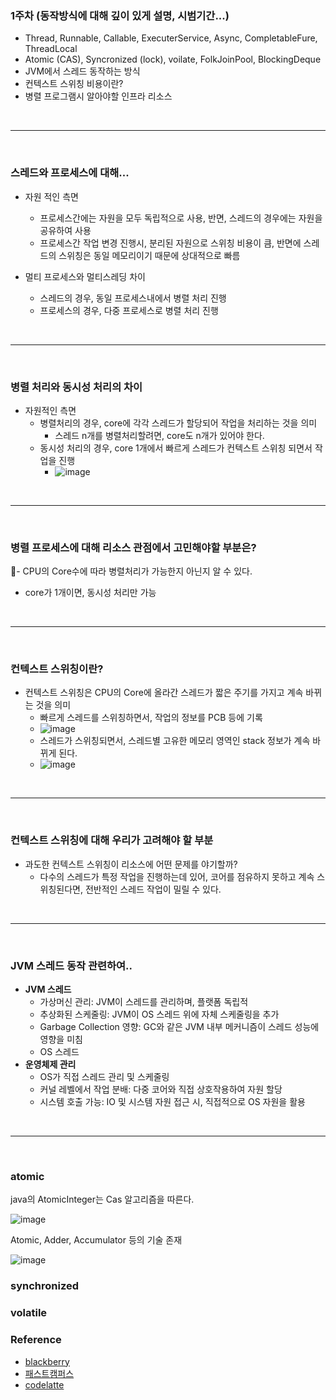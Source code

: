### 1주차 (동작방식에 대해 깊이 있게 설명, 시범기간...)

- Thread, Runnable, Callable, ExecuterService, Async, CompletableFure, ThreadLocal
- Atomic (CAS), Syncronized (lock), voilate, FolkJoinPool, BlockingDeque
- JVM에서 스레드 동작하는 방식
- 컨텍스트 스위칭 비용이란?
- 병렬 프로그램시 알아야할 인프라 리소스

<br>
<hr>
<br>

### 스레드와 프로세스에 대해...

- 자원 적인 측면
  - 프로세스간에는 자원을 모두 독립적으로 사용, 반면, 스레드의 경우에는 자원을 공유하여 사용
  - 프로세스간 작업 변경 진행시, 분리된 자원으로 스위칭 비용이 큼, 반면에 스레드의 스위칭은 동일 메모리이기 때문에 상대적으로 빠름

- 멀티 프로세스와 멀티스레딩 차이
  - 스레드의 경우, 동일 프로세스내에서 병렬 처리 진행
  - 프로세스의 경우, 다중 프로세스로 병렬 처리 진행

<br>
<hr>
<br>

### 병렬 처리와 동시성 처리의 차이

- 자원적인 측면
  - 병렬처리의 경우, core에 각각 스레드가 할당되어 작업을 처리하는 것을 의미
    - 스레드 n개를 병렬처리할려면, core도 n개가 있어야 한다.
  - 동시성 처리의 경우, core 1개에서 빠르게 스레드가 컨텍스트 스위칭 되면서 작업을 진행
    - ![image](https://github.com/user-attachments/assets/7e7e2086-b565-44e4-bc0e-0640dc4db033)

<br>
<hr>
<br>

### 병렬 프로세스에 대해 리소스 관점에서 고민해야할 부분은?

- CPU의 Core수에 따라 병렬처리가 가능한지 아닌지 알 수 있다.
  - core가 1개이면, 동시성 처리만 가능 

<br>
<hr>
<br>

### 컨텍스트 스위칭이란?

- 컨텍스트 스위칭은 CPU의 Core에 올라간 스레드가 짧은 주기를 가지고 계속 바뀌는 것을 의미
  - 빠르게 스레드를 스위칭하면서, 작업의 정보를 PCB 등에 기록
  - ![image](https://github.com/user-attachments/assets/2ba008c5-bccd-4024-8ef9-eccd3dfb450b)
  - 스레드가 스위칭되면서, 스레드별 고유한 메모리 영역인 stack 정보가 계속 바뀌게 된다.
  - ![image](https://github.com/user-attachments/assets/92b513f4-0ce3-4457-a348-c99727ae539c)

<br>
<hr>
<br>

### 컨텍스트 스위칭에 대해 우리가 고려해야 할 부분

- 과도한 컨텍스트 스위칭이 리소스에 어떤 문제를 야기할까?
  - 다수의 스레드가 특정 작업을 진행하는데 있어, 코어를 점유하지 못하고 계속 스위칭된다면, 전반적인 스레드 작업이 밀릴 수 있다.

<br>
<hr>
<br>

### JVM 스레드 동작 관련하여..

- **JVM 스레드**
  - 가상머신 관리: JVM이 스레드를 관리하며, 플랫폼 독립적
  - 추상화된 스케줄링: JVM이 OS 스레드 위에 자체 스케줄링을 추가
  - Garbage Collection 영향: GC와 같은 JVM 내부 메커니즘이 스레드 성능에 영향을 미침
  - OS 스레드
- **운영체제 관리**
  - OS가 직접 스레드 관리 및 스케줄링
  - 커널 레벨에서 작업 분배: 다중 코어와 직접 상호작용하여 자원 할당
  - 시스템 호출 가능: IO 및 시스템 자원 접근 시, 직접적으로 OS 자원을 활용

<br>
<hr>
<br>

### atomic

java의 AtomicInteger는 Cas 알고리즘을 따른다.

![image](https://github.com/DongGeon0908/java-cafe-java-deep-dive-2024/assets/50691225/dc70da37-6852-4316-a939-c4ba6a37e6e4)

Atomic, Adder, Accumulator 등의 기술 존재

![image](https://github.com/DongGeon0908/java-cafe-java-deep-dive-2024/assets/50691225/622cfa93-7ad1-4627-b4b9-9677d2e224bd)


### synchronized


### volatile



### Reference

- [blackberry](https://www.qnx.com/developers/docs/7.1/#com.qnx.doc.sat/topic/events_Context_switch_time.html)
- [패스트캠퍼스](https://fastcampus.co.kr/media_branding_cs)
- [codelatte](https://www.codelatte.io/courses/java_programming_basic/KUYNAB4TEI5KNSJV)

